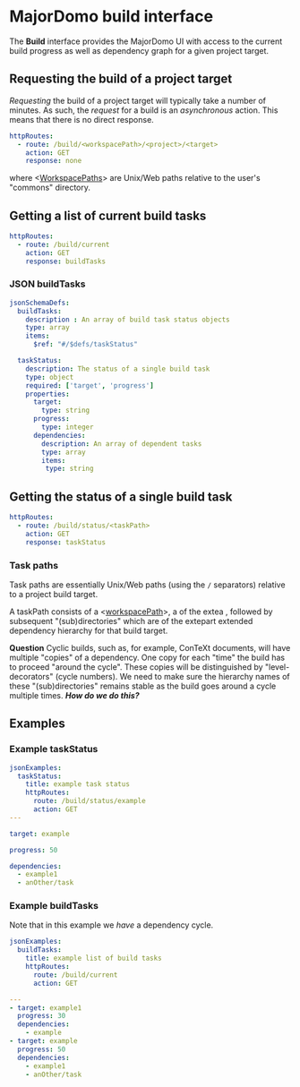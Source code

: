 # MajorDomo build interface

<!-- toc -->

The **Build** interface provides the MajorDomo UI with access to the 
current build progress as well as dependency graph for a given project 
target. 

## Requesting the build of a project target

*Requesting* the build of a project target will typically take a number of 
minutes. As such, the *request* for a build is an *asynchronous* action. 
This means that there is no direct response. 

```yaml
httpRoutes:
  - route: /build/<workspacePath>/<project>/<target>
    action: GET
    response: none
```

where <[WorkspacePaths](Files.md#workspace-paths)> are Unix/Web paths 
relative to the user's "commons" directory. 

## Getting a list of current build tasks

```yaml
httpRoutes:
  - route: /build/current
    action: GET
    response: buildTasks
```

### JSON buildTasks

```yaml
jsonSchemaDefs:
  buildTasks:
    description : An array of build task status objects
    type: array
    items: 
      $ref: "#/$defs/taskStatus"

  taskStatus:
    description: The status of a single build task
    type: object
    required: ['target', 'progress']
    properties:
      target:
        type: string
      progress:
        type: integer
      dependencies:
        description: An array of dependent tasks
        type: array
        items:
         type: string
```

## Getting the status of a single build task

```yaml
httpRoutes:
  - route: /build/status/<taskPath>
    action: GET
    response: taskStatus
```

### Task paths

Task paths are essentially Unix/Web paths (using the `/` separators) 
relative to a project build target. 

A taskPath consists of a <[workspacePath](Files#workspace-paths)>, a 
of the extea <target>, followed by subsequent "(sub)directories" which are 
of the extepart extended dependency hierarchy for that build target. 

**Question** Cyclic builds, such as, for example, ConTeXt documents, will 
have multiple "copies" of a dependency. One copy for each "time" the build 
has to proceed "around the cycle". These copies will be distinguished by 
"level-decorators" (cycle numbers). We need to make sure the hierarchy 
names of these "(sub)directories" remains stable as the build goes around 
a cycle multiple times. ***How do we do this?***

## Examples

### Example taskStatus

```yaml
jsonExamples:
  taskStatus:
    title: example task status
    httpRoutes:
      route: /build/status/example
      action: GET
---

target: example

progress: 50

dependencies:
  - example1
  - anOther/task

```

### Example buildTasks

Note that in this example we *have* a dependency cycle.

```yaml
jsonExamples:
  buildTasks:
    title: example list of build tasks
    httpRoutes:
      route: /build/current
      action: GET

---
- target: example1
  progress: 30
  dependencies:
    - example
- target: example
  progress: 50
  dependencies:
    - example1
    - anOther/task
```
